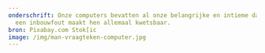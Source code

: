 ```yaml
---
onderschrift: Onze computers bevatten al onze belangrijke en intieme data. En
  een inbouwfout maakt hen allemaal kwetsbaar.
bron: Pixabay.com Stok[ic
image: /img/man-vraagteken-computer.jpg
---
```

